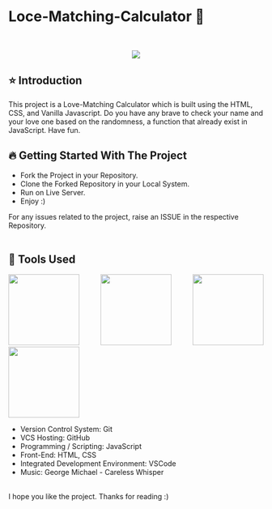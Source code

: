 # Loce-Matching-Calculator 💖
 
<br/>
<p align="center">
  <img src="https://user-images.githubusercontent.com/71202864/194679131-a3507736-8259-4db0-8c5d-ff62ae5652be.gif">
</p>

## ⭐ Introduction

This project is a Love-Matching Calculator which is built using the HTML, CSS, and Vanilla Javascript. Do you have any brave to check your name and your love one based on the randomness, a function that already exist in JavaScript. Have fun. 

## 🔥 Getting Started With The Project

-  Fork the Project in your Repository.
-  Clone the Forked Repository in your Local System.
-  Run on Live Server.
-  Enjoy :)

For any issues related to the project, raise an ISSUE in the respective Repository.
<br/>
<br/>

## 🔨 Tools Used

<p align="justify">
<img height="140" width="140" src="https://www.w3.org/html/logo/downloads/HTML5_Logo_256.png">
<img height="140" width="140" src="https://logodix.com/logo/470309.png">
<img height="140" width="140" src="https://upload.wikimedia.org/wikipedia/commons/6/6a/JavaScript-logo.png">
<img height="140" width="140" src="https://code.visualstudio.com/assets/apple-touch-icon.png">
</p>

-  Version Control System: Git
-  VCS Hosting: GitHub
-  Programming / Scripting: JavaScript
-  Front-End: HTML, CSS
-  Integrated Development Environment: VSCode
-  Music: George Michael - Careless Whisper 
   <br/>
   <br/>


I hope you like the project. Thanks for reading :)
